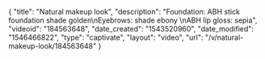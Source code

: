 {
    "title": "Natural makeup look",
    "description": "Foundation: ABH stick foundation shade golden\nEyebrows: shade ebony \nABH lip gloss: sepia",
    "videoid": "184563648",
    "date_created": "1543520960",
    "date_modified": "1546466822",
    "type": "captivate",
    "layout": "video",
    "url": "\/v\/natural-makeup-look\/184563648"
}